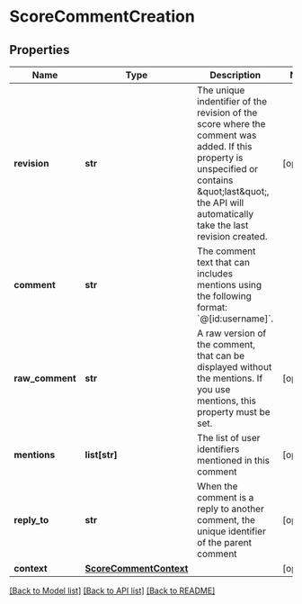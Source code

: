 # ScoreCommentCreation

## Properties
Name | Type | Description | Notes
------------ | ------------- | ------------- | -------------
**revision** | **str** | The unique indentifier of the revision of the score where the comment was added. If this property is unspecified or contains \&quot;last\&quot;, the API will automatically take the last revision created.  | [optional] 
**comment** | **str** | The comment text that can includes mentions using the following format: &#x60;@[id:username]&#x60;.  | 
**raw_comment** | **str** | A raw version of the comment, that can be displayed without the mentions. If you use mentions, this property must be set.  | [optional] 
**mentions** | **list[str]** | The list of user identifiers mentioned in this comment | [optional] 
**reply_to** | **str** | When the comment is a reply to another comment, the unique identifier of the parent comment  | [optional] 
**context** | [**ScoreCommentContext**](ScoreCommentContext.md) |  | [optional] 

[[Back to Model list]](../README.md#documentation-for-models) [[Back to API list]](../README.md#documentation-for-api-endpoints) [[Back to README]](../README.md)


